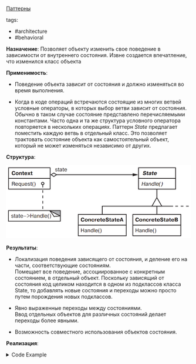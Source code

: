 [Паттерны](../../Patterns.md)

tags:

- #architecture
- #behavioral

**Назначение**: Позволяет объекту изменить свое поведение в зависимости от внутреннего состояния. Извне создается впечатление, что изменился класс объекта

**Применимость**:

- Поведение объекта зависит от состояния и должно изменяться во время выполнения.

- Когда в коде операций встречаются состоящие из многих ветвей условные операторы, в которых выбор ветви зависит от состояния. Обычно в таком случае состояние представлено перечисляемыми константами. Часто одна и та же структура условного оператора повторяется в нескольких операциях. Паттерн _State_ предлагает поместить каждую ветвь в отдельный класс. Это позволяет трактовать состояние объекта как самостоятельный объект, который не может изменяться независимо от других.

**Структура**:

![State Structure](./State.png)

**Результаты**:

- Локализация поведения зависящего от состояния, и деление его на части, соответствующие состояниям.  
  Помещает все поведение, ассоциированное с конкретным состоянием, в отдельный объект. Поскольку зависящий от состояния код целиком находится в одном из подклассов класса State, то добавлять новые состояния и переходы можно просто путем порождения новых подклассов.

- Явно выраженные переходы между состояниями.  
  Ввод отдельных объектов для различных состояний делает переходы более явными.

- Возможность совместного использования объектов состояния.

**Реализация**:

<details>
<summary>Code Example</summary>

```js
class TCPOctetStream {}

class TCPState {
	transmit(tcpConnection, tcpOctetStream) {}
	activeOpen(tcpConnection) {}
	passiveOpen(tcpConnection) {}
	close(tcpConnection) {}
	synchronize(tcpConnection) {}
	acknowledge(tcpConnection) {}
	send(tcpConnection) {}

	changeState(tcpConnection, tcpState) {
		tcpConnection.changeState(tcpState);
	}
}

class TCPConnection {
	constructor() {
		this.state = TCPClosed.Instance();
	}

	activeOpen() {
		this.state.activeOpen(this);
	}
	passiveOpen() {
		this.state.passiveOpen(this);
	}
	close() {
		this.state.close(this);
	}
	send() {}
	acknowledge() {
		this.state.acknowledge(this);
	}
	synchronize() {
		this.state.synchronize(this);
	}

	processOctet() {}

	changeState(tcpState) {
		this.state = tcpState;
	}
}

class TCPEstablished extends TCPState {
	instance = null;
	static Instance() {
		if (TCPEstablished.instance === null) {
			TCPEstablished.instance = new TCPEstablished();
		}
		return TCPEstablished.instance;
	}
	close(tcpConnection) {
		// Послать FIN, получить ACK для FIN
		this.changeState(tcpConnection, TCPListen.Instance());
	}
	transmit(tcpConnection, tcpOctetStream) {
		tcpConnection.processOctet(tcpOctetStream);
	}
}
class TCPListen extends TCPState {
	instance = null;
	static Instance() {
		if (TCPListen.instance === null) {
			TCPListen.instance = new TCPListen();
		}
		return TCPListen.instance;
	}

	send(tcpConnection) {
		// Послать SYN, получить SYN, и т.д.
		this.changeState(tcpConnection, TCPEstablished.Instance());
	}
}
class TCPClosed extends TCPState {
	instance = null;
	static Instance() {
		if (TCPClosed.instance === null) {
			TCPClosed.instance = new TCPClosed();
		}
		return TCPClosed.instance;
	}

	activeOpen(tcpConnection) {
		// Послать SYN, получить SYN, ACK и т.д.
		this.changeState(tcpConnection, TCPEstablished.Instance());
	}
	passiveOpen(tcpConnection) {
		this.changeState(tcpConnection, TCPListen.Instance());
	}
}
```

</details>

